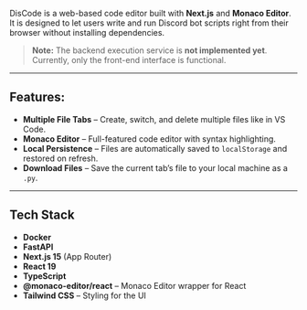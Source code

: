 DisCode is a web-based code editor built with **Next.js** and **Monaco Editor**.  
It is designed to let users write and run Discord bot scripts right from their browser without installing dependencies.

> **Note:** The backend execution service is **not implemented yet**.  
> Currently, only the front-end interface is functional.

---

## Features:

- **Multiple File Tabs** – Create, switch, and delete multiple files like in VS Code.
- **Monaco Editor** – Full-featured code editor with syntax highlighting.
- **Local Persistence** – Files are automatically saved to `localStorage` and restored on refresh.
- **Download Files** – Save the current tab’s file to your local machine as a `.py`.

---

## Tech Stack

- **Docker**
- **FastAPI**
- **Next.js 15** (App Router)
- **React 19**
- **TypeScript**
- **@monaco-editor/react** – Monaco Editor wrapper for React
- **Tailwind CSS** – Styling for the UI
